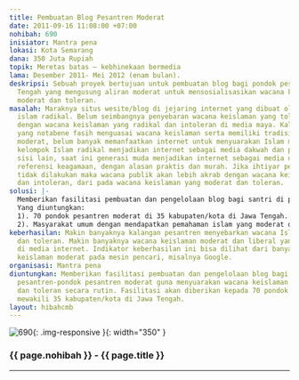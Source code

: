 ```yaml
---
title: Pembuatan Blog Pesantren Moderat
date: 2011-09-16 11:08:00 +07:00
nohibah: 690
inisiator: Mantra pena
lokasi: Kota Semarang
dana: 350 Juta Rupiah
topik: Meretas batas – kebhinekaan bermedia
lama: Desember 2011- Mei 2012 (enam bulan).
deskripsi: Sebuah proyek bertujuan untuk pembuatan blog bagi pondok pesantren di Jawa
  Tengah yang mengusung aliran moderat untuk mensosialisasikan wacana keislaman yang
  moderat dan toleran.
masalah: Maraknya situs wesite/blog di jejaring internet yang dibuat oleh kalangan
  islam radikal. Belum seimbangnya penyebaran wacana keislaman yang toleran dan moderat
  dengan wacana keislaman yang radikal dan intoleran di media maya. Kalangan pesantren
  yang notabene fasih menguasai wacana keislaman serta memiliki tradisi keislaman
  moderat, belum banyak memanfaatkan internet untuk menyuarakan Islam moderat. Sebaliknya,
  kelompok Islam radikal menjadikan internet sebagai media dakwah dan provokasi. Di
  sisi lain, saat ini generasi muda menjadikan internet sebagai media untuk mencari
  referensi keagamaan, dengan alasan praktis dan murah. Jika ihtiyar penyeimbangan
  tidak dilakukan maka wacana publik akan lebih akrab dengan wacana keislaman radikal
  dan intoleran, dari pada wacana keislaman yang moderat dan toleran.
solusi: |-
  Memberikan fasilitasi pembuatan dan pengelolaan blog bagi santri di pondok pesantren-pondok pesantren moderat guna menyuarakan wacana keislaman yang moderat dan toleran secara rutin. Fasilitasi akan diberikan kepada 70 pondok pesantren yang mewakili 35 kabupaten/kota di Jawa Tengah.
  Yang diuntungkan:
  1). 70 pondok pesantren moderat di 35 kabupaten/kota di Jawa Tengah.
  2). Masyarakat umum dengan mendapatkan pemahaman islam yang moderat dan toleran.
keberhasilan: Makin banyaknya kalangan pesantren menyebarkan wacana Islam moderat
  dan toleran. Makin banyaknya wacana keislaman moderat dan liberal yang tersebar
  di media internet. Indikator keberhasilan ini bisa dilihat dari banyaknya informasi
  keislaman moderat pada mesin pencari, misalnya Google.
organisasi: Mantra pena
diuntungkan: Memberikan fasilitasi pembuatan dan pengelolaan blog bagi santri di pondok
  pesantren-pondok pesantren moderat guna menyuarakan wacana keislaman yang moderat
  dan toleran secara rutin. Fasilitasi akan diberikan kepada 70 pondok pesantren yang
  mewakili 35 kabupaten/kota di Jawa Tengah.
layout: hibahcmb
---
```


![690](/static/img/hibahcmb/690.png){: .img-responsive }{: width="350" }

### {{ page.nohibah }} - {{ page.title }}

---

